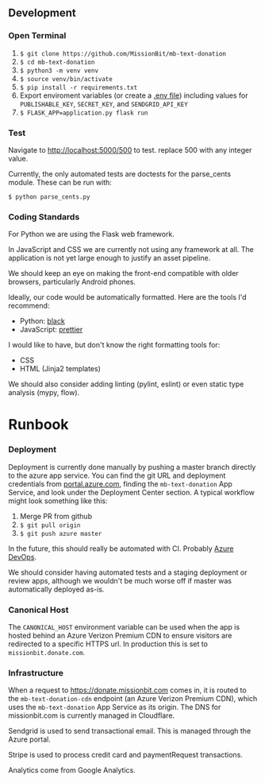 ## Development

### Open Terminal

1. ```$ git clone https://github.com/MissionBit/mb-text-donation```
2. ```$ cd mb-text-donation```
3. ```$ python3 -m venv venv```
4. ```$ source venv/bin/activate```
5. ```$ pip install -r requirements.txt```
6. Export enviroment variables (or create a [.env file](https://pypi.org/project/python-dotenv/)) including values for ```PUBLISHABLE_KEY```, ```SECRET_KEY```, and ```SENDGRID_API_KEY```
7. ```$ FLASK_APP=application.py flask run```

### Test

Navigate to [http://localhost:5000/500](http://localhost:5000/500) to test. replace 500 with any integer value.

Currently, the only automated tests are doctests for the parse_cents module. These can be run with:

```
$ python parse_cents.py
```

### Coding Standards

For Python we are using the Flask web framework.

In JavaScript and CSS we are currently not using any framework at all.
The application is not yet large enough to justify an asset pipeline.

We should keep an eye on making the front-end compatible with older
browsers, particularly Android phones.

Ideally, our code would be automatically formatted. Here are the tools
I'd recommend:

* Python: [black](https://github.com/ambv/black)
* JavaScript: [prettier](https://prettier.io/)

I would like to have, but don't know the right formatting tools for:

* CSS
* HTML (Jinja2 templates)

We should also consider adding linting (pylint, eslint) or even static type analysis (mypy, flow).

# Runbook

### Deployment

Deployment is currently done manually by pushing a master branch directly to the azure app
service. You can find the git URL and deployment credentials from
[portal.azure.com](https://portal.azure.com), finding the `mb-text-donation` App Service, and
look under the Deployment Center section. A typical workflow might look something like this:

1. Merge PR from github
2. ```$ git pull origin```
3. ```$ git push azure master```

In the future, this should really be automated with CI.
Probably [Azure DevOps](https://dev.azure.com/missionbit/).

We should consider having automated tests and a staging deployment or review
apps, although we wouldn't be much worse off if master was automatically
deployed as-is.

### Canonical Host

The ```CANONICAL_HOST``` environment variable can be used when the app is hosted behind
an Azure Verizon Premium CDN to ensure visitors are redirected to a specific HTTPS url.
In production this is set to `missionbit.donate.com`.

### Infrastructure

When a request to https://donate.missionbit.com comes in, it is routed to the
`mb-text-donation-cdn` endpoint (an Azure Verizon Premium CDN), which uses the
`mb-text-donation` App Service as its origin. The DNS for missionbit.com is currently
managed in Cloudflare.

Sendgrid is used to send transactional email. This is managed through the Azure portal.

Stripe is used to process credit card and paymentRequest transactions.

Analytics come from Google Analytics.
